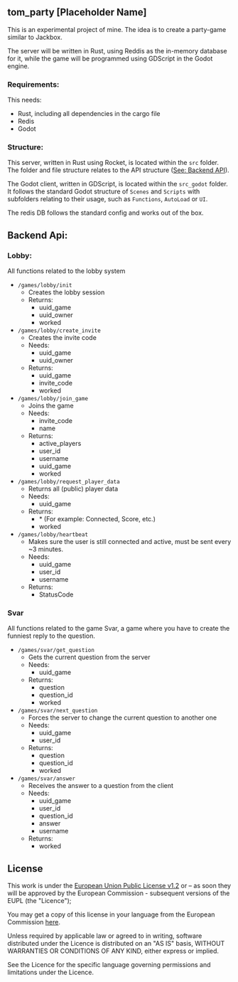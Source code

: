 ## tom_party [Placeholder Name]

This is an experimental project of mine. The idea is to create a party-game similar to Jackbox.

The server will be written in Rust, using Reddis as the in-memory database for it, while the game will be programmed using GDScript in the Godot engine.

### Requirements:

This needs:
 - Rust, including all dependencies in the cargo file
 - Redis
 - Godot

### Structure:

This server, written in Rust using Rocket, is located within the ```src``` folder. The folder and file structure relates to the API structure ([See: Backend API](https://github.com/tumGER/tom_party#backend-api)).

The Godot client, written in GDScript, is located within the ```src_godot``` folder. It follows the standard Godot structure of ```Scenes``` and ```Scripts``` with subfolders relating to their usage, such as ```Functions```, ```AutoLoad``` or ```UI```.

The redis DB follows the standard config and works out of the box.

## Backend Api:
### Lobby:

All functions related to the lobby system

- ```/games/lobby/init```
    - Creates the lobby session
    - Returns:
        - uuid_game
        - uuid_owner
        - worked
- ```/games/lobby/create_invite```
    - Creates the invite code
    - Needs:
        - uuid_game
        - uuid_owner
    - Returns:
        - uuid_game
        - invite_code
        - worked
- ```/games/lobby/join_game```
    - Joins the game
    - Needs:
        - invite_code
        - name
    - Returns:
        - active_players
        - user_id
        - username
        - uuid_game
        - worked
- ```/games/lobby/request_player_data```
    - Returns all (public) player data
    - Needs:
        - uuid_game
    - Returns:
        - \* (For example: Connected, Score, etc.)
        - worked
- ```/games/lobby/heartbeat```
    - Makes sure the user is still connected and active, must be sent every ~3 minutes.
    - Needs:
        - uuid_game
        - user_id
        - username
    - Returns:
        - StatusCode

### Svar

All functions related to the game Svar, a game where you have to create the funniest reply to the question.

- ```/games/svar/get_question```
    - Gets the current question from the server
    - Needs:
        - uuid_game
    - Returns:
        - question
        - question_id
        - worked
- ```/games/svar/next_question```
    - Forces the server to change the current question to another one
    - Needs:
        - uuid_game
        - user_id
    - Returns:
        - question
        - question_id
        - worked
- ```/games/svar/answer```
    - Receives the answer to a question from the client
    - Needs:
        - uuid_game
        - user_id
        - question_id
        - answer
        - username
    - Returns:
        - worked

## License

This work is under the [European Union Public License v1.2](LICENSE) or – as soon they will be approved by the European Commission - subsequent versions of the EUPL (the "Licence");

You may get a copy of this license in your language from the European Commission [here](https://joinup.ec.europa.eu/collection/eupl/eupl-text-eupl-12).

Unless required by applicable law or agreed to in writing, software distributed under the Licence is distributed on an "AS IS" basis, WITHOUT WARRANTIES OR CONDITIONS OF ANY KIND, either express or implied.

See the Licence for the specific language governing permissions and limitations under the Licence.
